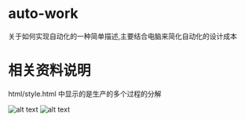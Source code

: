# auto-work

关于如何实现自动化的一种简单描述,主要结合电脑来简化自动化的设计成本


# 相关资料说明

html/style.html 中显示的是生产的多个过程的分解


![alt text](https://github.com/dty717/auto-work/blob/master/%E5%9B%BE%E5%83%8F%E5%88%86%E6%9E%90/6.7.png)
![alt text](https://github.com/dty717/auto-work/blob/master/%E5%9B%BE%E5%83%8F%E5%88%86%E6%9E%90/6.7_test.png)
